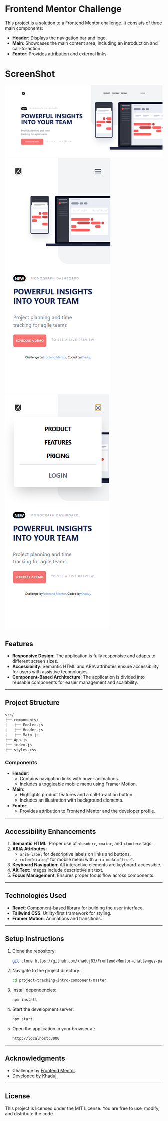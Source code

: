# Frontend Mentor Challenge

This project is a solution to a Frontend Mentor challenge. It consists of three main components:
- **Header**: Displays the navigation bar and logo.
- **Main**: Showcases the main content area, including an introduction and call-to-action.
- **Footer**: Provides attribution and external links.

# ScreenShot

![DesckTop](./screenshot/screenshot.png)
![Mobile](./screenshot/screenshot%20mobile.png)
![Mobile](./screenshot/screenshot%20mobile2.png)


## Features

- **Responsive Design**: The application is fully responsive and adapts to different screen sizes.
- **Accessibility**: Semantic HTML and ARIA attributes ensure accessibility for users with assistive technologies.
- **Component-Based Architecture**: The application is divided into reusable components for easier management and scalability.

---

## Project Structure

```plaintext
src/
├── components/
│   ├── Footer.js
│   ├── Header.js
│   ├── Main.js
├── App.js
├── index.js
├── styles.css
```

### Components
- **Header**:
  - Contains navigation links with hover animations.
  - Includes a toggleable mobile menu using Framer Motion.
- **Main**:
  - Highlights product features and a call-to-action button.
  - Includes an illustration with background elements.
- **Footer**:
  - Provides attribution to Frontend Mentor and the developer profile.

---

## Accessibility Enhancements

1. **Semantic HTML**: Proper use of `<header>`, `<main>`, and `<footer>` tags.
2. **ARIA Attributes**:
   - `aria-label` for descriptive labels on links and buttons.
   - `role="dialog"` for mobile menu with `aria-modal="true"`.
3. **Keyboard Navigation**: All interactive elements are keyboard-accessible.
4. **Alt Text**: Images include descriptive alt text.
5. **Focus Management**: Ensures proper focus flow across components.

---

## Technologies Used

- **React**: Component-based library for building the user interface.
- **Tailwind CSS**: Utility-first framework for styling.
- **Framer Motion**: Animations and transitions.

---

## Setup Instructions

1. Clone the repository:
   ```bash
   git clone https://github.com/khaduj03/Frontend-Mentor-challenges-part2.git
   ```

2. Navigate to the project directory:
   ```bash
   cd project-tracking-intro-component-master
   ```

3. Install dependencies:
   ```bash
   npm install
   ```

4. Start the development server:
   ```bash
   npm start
   ```

5. Open the application in your browser at:
   ```
   http://localhost:3000
   ```

---



## Acknowledgments

- Challenge by [Frontend Mentor](https://www.frontendmentor.io?ref=challenge).
- Developed by [Khaduj](https://www.frontendmentor.io/profile/khaduj03).

---

## License

This project is licensed under the MIT License. You are free to use, modify, and distribute the code.

